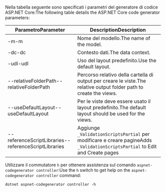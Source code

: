 <span data-ttu-id="1f394-101">Nella tabella seguente sono specificati i parametri del generatore di codice ASP.NET Core:</span><span class="sxs-lookup"><span data-stu-id="1f394-101">The following table details the ASP.NET Core code generator parameters:</span></span>

| <span data-ttu-id="1f394-102">Parametro</span><span class="sxs-lookup"><span data-stu-id="1f394-102">Parameter</span></span>               | <span data-ttu-id="1f394-103">Description</span><span class="sxs-lookup"><span data-stu-id="1f394-103">Description</span></span>|
| ----------------- | ------------ |
| <span data-ttu-id="1f394-104">-m</span><span class="sxs-lookup"><span data-stu-id="1f394-104">-m</span></span>  | <span data-ttu-id="1f394-105">Nome del modello.</span><span class="sxs-lookup"><span data-stu-id="1f394-105">The name of the model.</span></span> |
| <span data-ttu-id="1f394-106">-dc</span><span class="sxs-lookup"><span data-stu-id="1f394-106">-dc</span></span>  | <span data-ttu-id="1f394-107">Contesto dati.</span><span class="sxs-lookup"><span data-stu-id="1f394-107">The data context.</span></span> |
| <span data-ttu-id="1f394-108">-udl</span><span class="sxs-lookup"><span data-stu-id="1f394-108">-udl</span></span> | <span data-ttu-id="1f394-109">Uso del layout predefinito.</span><span class="sxs-lookup"><span data-stu-id="1f394-109">Use the default layout.</span></span> |
| <span data-ttu-id="1f394-110">--relativeFolderPath</span><span class="sxs-lookup"><span data-stu-id="1f394-110">--relativeFolderPath</span></span> | <span data-ttu-id="1f394-111">Percorso relativo della cartella di output per creare le viste.</span><span class="sxs-lookup"><span data-stu-id="1f394-111">The relative output folder path to create the views.</span></span> |
| <span data-ttu-id="1f394-112">--useDefaultLayout</span><span class="sxs-lookup"><span data-stu-id="1f394-112">--useDefaultLayout</span></span> | <span data-ttu-id="1f394-113">Per le viste deve essere usato il layout predefinito.</span><span class="sxs-lookup"><span data-stu-id="1f394-113">The default layout should be used for the views.</span></span> |
| <span data-ttu-id="1f394-114">--referenceScriptLibraries</span><span class="sxs-lookup"><span data-stu-id="1f394-114">--referenceScriptLibraries</span></span> | <span data-ttu-id="1f394-115">Aggiunge `_ValidationScriptsPartial` per modificare e creare pagine</span><span class="sxs-lookup"><span data-stu-id="1f394-115">Adds `_ValidationScriptsPartial` to Edit and Create pages</span></span> |

<span data-ttu-id="1f394-116">Utilizzare il commutatore `h` per ottenere assistenza sul comando `aspnet-codegenerator controller`:</span><span class="sxs-lookup"><span data-stu-id="1f394-116">Use the `h` switch to get help on the `aspnet-codegenerator controller` command:</span></span>

```console
dotnet aspnet-codegenerator controller -h
```